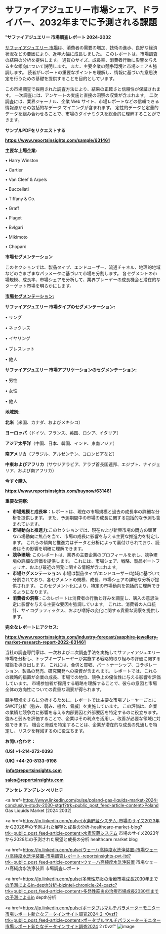 # サファイアジュエリー市場シェア、ドライバー、2032年までに予測される課題

"<strong>サファイアジュエリー 市場調査レポート 2024-2032</strong>

<a href=https://www.reportsinsights.com/sample/631461>サファイアジュエリー 市場</a>は、消費者の需要の増加、技術の進歩、良好な経済状況などの要因により、近年大幅に成長しました。 このレポートは、市場調査の結果の分析を提供します。 通貨のサイズ、成長率、消費者行動に影響を与える主な傾向について説明します。 また、主要企業の競争環境と市場シェアも強調します。 読者がレポートの重要なポイントを理解し、情報に基づいた意思決定を行うための基礎を提供することを目的としています。

この市場調査で採用された調査方法により、結果の正確さと信頼性が保証されます。 一次調査には、アンケートの実施と直接の洞察の収集が含まれます。 二次調査には、業界ジャーナル、企業 Web サイト、市場レポートなどの信頼できる情報源からの包括的なデータ マイニングが含まれます。 定性的データと定量的データを組み合わせることで、市場のダイナミクスを総合的に理解することができます。

<strong><b>サンプルPDFをリクエストする</b></strong>

<a href=https://www.reportsinsights.com/sample/631461><strong><u>https://www.reportsinsights.com/sample/631461</u></strong></a>

<strong>主要な上場企業:</strong>

• Harry Winston

• Cartier

• Van Cleef & Arpels

• Buccellati

• Tiffany & Co.

• Graff

• Piaget

• Bvlgari

• Mikimoto

• Chopard

<strong>市場セグメンテーション</strong>

このセクションでは、製品タイプ、エンドユーザー、流通チャネル、地理的地域などのさまざまなパラメータに基づいて市場を分割します。 各セグメントの市場規模、成長率、市場シェアを分析して、業界プレーヤーの成長機会と潜在的なターゲット市場を明らかにします。

<strong><u>市場セグメンテーション</u></strong><strong><u>:</u></strong>

<strong>サファイアジュエリー 市場タイプのセグメンテーション:</strong>

• リング

• ネックレス

• イヤリング

• ブレスレット

• 他人

<strong>サファイアジュエリー 市場アプリケーションのセグメンテーション:</strong>

• 男性

• 女性

• 他人

<strong><u>地域別</u></strong><strong><u>:</u></strong>

<strong>北米</strong>（米国、カナダ、およびメキシコ）

<strong>ヨーロッパ</strong>（ドイツ、フランス、英国、ロシア、イタリア）

<strong>アジア太平洋</strong>（中国、日本、韓国、インド、東南アジア）

<strong>南アメリカ</strong>（ブラジル、アルゼンチン、コロンビアなど）

<strong>中東およびアフリカ</strong>（サウジアラビア、アラブ首長国連邦、エジプト、ナイジェリア、および南アフリカ）

<strong>今すぐ購入</strong>

<a href=https://www.reportsinsights.com/buynow/631461><strong><u>https://www.reportsinsights.com/buynow/631461</u></strong></a>

<strong>重要な洞察:</strong>
<ul>
  <li><strong>市場規模と成長率：</strong>レポートは、現在の市場規模と過去の成長率の詳細な分析を提供します。 また、予測期間中の市場の成長に関する包括的な予測も含まれています。</li>
  <li><strong>市場動向と推進力:</strong>このセクションでは、現在および新興市場の両方の顕著な市場動向に焦点を当て、市場の成長に影響を与える主要な推進力を特定します。 これらの傾向と推進力はデータと分析によって裏付けられており、読者はその影響を明確に理解できます。</li>
  <li><strong>競争環境</strong>: このレポートは、業界の主要企業のプロフィールを示し、競争環境の詳細な評価を提供します。 これには、市場シェア、戦略、製品ポートフォリオ、および最近の開発に関する情報が含まれます。</li>
  <li><strong>市場セグメンテーション: </strong>市場は製品タイプ/エンドユーザー/地域に基づいて分割されており、各セグメントの規模、成長、市場シェアの詳細な分析が提供されます。 このセグメント化により、特定の市場動向を包括的に理解できるようになります。</li>
  <li><strong>消費者の洞察 : </strong>このレポートは消費者の行動と好みを調査し、購入の意思決定に影響を与える主要な要因を強調しています。 これは、消費者の人口統計、サイコグラフィックス、および嗜好の変化に関する貴重な洞察を提供します。</li>
</ul>
<strong>完全なレポートにアクセス:</strong>

<a href=https://www.reportsinsights.com/industry-forecast/sapphire-jewellery-market-research-report-2022-631461><strong><u><b>https://www.reportsinsights.com/industry-forecast/sapphire-jewellery-market-research-report-2022-631461</b></u></strong></a>

当社の調査専門家は、一次および二次調査手法を実施してサファイアジュエリー市場を分析し、トップキープレーヤーが実施する戦略的取り組みの評価に関する結論を導き出します。 これには、合併と買収、パートナーシップ、コラボレーション、製品の発売、研究開発への投資が含まれます。 レポートでは、これらの戦略的措置が企業の成長、市場での地位、競争上の優位性に与える影響を評価しています。 市場参加者が採用する戦略を理解することで、彼らの意図と市場全体の方向性についての貴重な洞察が得られます。

競争環境をさらに分析するために、レポートでは主要な市場プレーヤーごとにSWOT分析（強み、弱み、機会、脅威）を実施しています。 この評価は、企業の業績と競争力に影響を与える内部要因と外部要因を特定するのに役立ちます。 強みと弱みを評価することで、企業はその利点を活用し、改善が必要な領域に対処できます。 機会と脅威を特定することは、企業が潜在的な成長の見通しを特定し、リスクを軽減するのに役立ちます。

<strong>お問い合わせ：</strong>

<strong>(US) +1-214-272-0393</strong>

<strong>(UK) +44-20-8133-9198</strong>

<strong> </strong><a href=info@reportsinsights.com><strong><u>info@reportsinsights.com</u></strong></a>

<a href=sales@reportsinsights.com><strong><u>sales@reportsinsights.com</u></strong></a>

<strong>アンセレ アンデレン ベリヒテ</strong>

<a href=https://www.linkedin.com/pulse/poland-gas-liquids-market-2024-conclusive-study-2030-stqrf?trk=public_post_feed-article-content>Poland Gas Liquids Market [2024 2032]</a>

<a href=https://jp.linkedin.com/pulse/水素貯蔵システム-市場のサイズ2023年から2028年の予測された展望と成長の分析-healthcare-market-blog?trk=public_post_feed-article-content>水素貯蔵システム 市場のサイズ2023年から2028年の予測された展望と成長の分析 healthcare market blog</a>

<a href=https://jp.linkedin.com/pulse/ウェーハ高純度水洗浄装置-市場ウェーハ高純度水洗浄装置-市場調査レポート-reportsinsights-pvt-ltd?trk=public_post_feed-article-content>ウェーハ高純度水洗浄装置 市場ウェーハ高純度水洗浄装置 市場調査レポート</a>

<a href=https://jp.linkedin.com/pulse/多発性筋炎の治療市場成長2030年までの予測によるin-depth分析-bizintel-chronicle-24-caztc?trk=public_post_feed-article-content>多発性筋炎の治療市場成長2030年までの予測によるin depth分析</a>

<a href=https://jp.linkedin.com/pulse/ポータブルマルチパラメーターモニター市場レポート新たなデータインサイト調査2024-2-r0vzf?trk=public_post_feed-article-content>ポータブルマルチパラメーターモニター市場レポート新たなデータインサイト調査2024 2 r0vzf</a>"
![image](https://github.com/gayatrid12/RIAnalytics/assets/158473851/cc99c262-40d4-4818-9d47-2e81451fe4d6)
